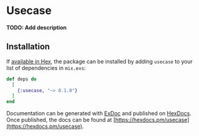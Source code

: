 # Usecase

**TODO: Add description**

## Installation

If [available in Hex](https://hex.pm/docs/publish), the package can be installed
by adding `usecase` to your list of dependencies in `mix.exs`:

```elixir
def deps do
  [
    {:usecase, "~> 0.1.0"}
  ]
end
```

Documentation can be generated with [ExDoc](https://github.com/elixir-lang/ex_doc)
and published on [HexDocs](https://hexdocs.pm). Once published, the docs can
be found at [https://hexdocs.pm/usecase](https://hexdocs.pm/usecase).

